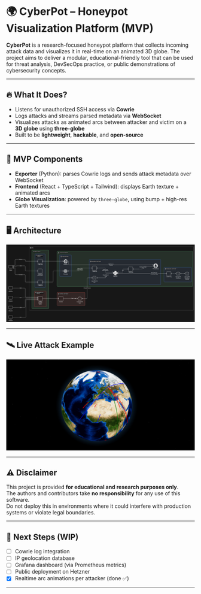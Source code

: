 # 🌍 CyberPot – Honeypot Visualization Platform (MVP)

**CyberPot** is a research-focused honeypot platform that collects incoming attack data and visualizes it in real-time on an animated 3D globe. The project aims to deliver a modular, educational-friendly tool that can be used for threat analysis, DevSecOps practice, or public demonstrations of cybersecurity concepts.

---

## 🔥 What It Does?

- Listens for unauthorized SSH access via **Cowrie**
- Logs attacks and streams parsed metadata via **WebSocket**
- Visualizes attacks as animated arcs between attacker and victim on a **3D globe** using **three-globe**
- Built to be **lightweight**, **hackable**, and **open-source**

---

## 📡 MVP Components

- **Exporter** (Python): parses Cowrie logs and sends attack metadata over WebSocket
- **Frontend** (React + TypeScript + Tailwind): displays Earth texture + animated arcs
- **Globe Visualization**: powered by `three-globe`, using bump + high-res Earth textures

---

## 🖥️ Architecture

![Globe Preview](img/structure.png)

---

## 🛰️ Live Attack Example

![Globe Preview](img/globe.png)

---

## ⚠️ Disclaimer

This project is provided **for educational and research purposes only**.  
The authors and contributors take **no responsibility** for any use of this software.  
Do not deploy this in environments where it could interfere with production systems or violate legal boundaries.

---

## 🧩 Next Steps (WIP)

- [ ] Cowrie log integration
- [ ] IP geolocation database
- [ ] Grafana dashboard (via Prometheus metrics)
- [ ] Public deployment on Hetzner
- [x] Realtime arc animations per attacker (done ✅)

---

